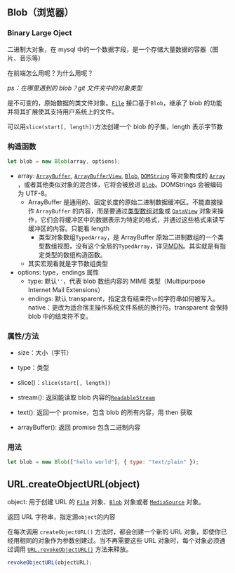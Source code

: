 ## Blob（浏览器）

### Binary Large Oject

二进制大对象，在 mysql 中的一个数据字段，是一个存储大量数据的容器（图片、音乐等）

在前端怎么用呢？为什么用呢？

_ps：在哪里遇到的 blob？git 文件夹中的对象类型_

是不可变的，原始数据的类文件对象。[`File`](https://developer.mozilla.org/zh-CN/docs/Web/API/File) 接口基于`Blob`，继承了 blob 的功能并将其扩展使其支持用户系统上的文件。

可以用`slice(start[, length])`方法创建一个 blob 的子集，length 表示字节数

### 构造函数

```js
let blob = new Blob(array, options);
```

- array: [`ArrayBuffer`](https://developer.mozilla.org/zh-CN/docs/Web/JavaScript/Reference/Global_Objects/ArrayBuffer), [`ArrayBufferView`](https://developer.mozilla.org/zh-CN/docs/Web/API/ArrayBufferView), [`Blob`](https://developer.mozilla.org/zh-CN/docs/Web/API/Blob), [`DOMString`](https://developer.mozilla.org/zh-CN/docs/Web/API/DOMString) 等对象构成的 [`Array`](https://developer.mozilla.org/zh-CN/docs/Web/JavaScript/Reference/Array) ，或者其他类似对象的混合体，它将会被放进 [`Blob`](https://developer.mozilla.org/zh-CN/docs/Web/API/Blob)。DOMStrings 会被编码为 UTF-8。
  - ArrayBuffer 是通用的、固定长度的原始二进制数据缓冲区。不能直接操作 `ArrayBuffer` 的内容，而是要通过[类型数组对象](https://developer.mozilla.org/zh-CN/docs/Web/JavaScript/Reference/Global_Objects/TypedArray)或 [`DataView`](https://developer.mozilla.org/zh-CN/docs/Web/JavaScript/Reference/Global_Objects/DataView) 对象来操作，它们会将缓冲区中的数据表示为特定的格式，并通过这些格式来读写缓冲区的内容。只能看 length
    - 类型对象数组`TypedArray`，是 ArrayBuffer 原始二进制数组的一个类型数组视图，没有这个全局的`TypedArray`，详见[MDN](https://developer.mozilla.org/zh-CN/docs/Web/JavaScript/Reference/Global_Objects/TypedArray)。其实就是有指定类型的数组构造函数。
  - 其实宏观看就是字节数组类型
- options: type，endings 属性
  - type: 默认`''`，代表 blob 数组内容的 MIME 类型（Multipurpose Internet Mail Extensions）
  - endings: 默认 transparent，指定含有结束符`\n`的字符串如何被写入。native：更改为适合宿主操作系统文件系统的换行符。transparent 会保持 blob 中的结束符不变。

### 属性/方法

- size：大小（字节）

- type：类型

- slice()：`slice(start[, length])`

- stream(): 返回能读取 blob 内容的[`ReadableStream`](https://developer.mozilla.org/zh-CN/docs/Web/API/ReadableStream)
- text(): 返回一个 promise，包含 blob 的所有内容，用 then 获取
- arrayBuffer(): 返回 promise 包含二进制内容

### 用法

```js
let blob = new Blob(["hello world"], { type: "text/plain" });
```

## URL.createObjectURL(object)

object: 用于创建 URL 的 [`File`](https://developer.mozilla.org/zh-CN/docs/Web/API/File) 对象、[`Blob`](https://developer.mozilla.org/zh-CN/docs/Web/API/Blob) 对象或者 [`MediaSource`](https://developer.mozilla.org/zh-CN/docs/Web/API/MediaSource) 对象。

返回 URL 字符串，指定源`object`的内容

在每次调用 `createObjectURL()` 方法时，都会创建一个新的 URL 对象，即使你已经用相同的对象作为参数创建过。当不再需要这些 URL 对象时，每个对象必须通过调用 [`URL.revokeObjectURL()`](https://developer.mozilla.org/zh-CN/docs/Web/API/URL/revokeObjectURL) 方法来释放。

```js
revokeObjectURL(objectURL);
```
